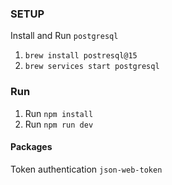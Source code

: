 ### SETUP

Install and Run ```postgresql```  
1. ```brew install postresql@15```
2. ```brew services start postgresql```




### Run
1. Run ```npm install ```
2. Run ```npm run dev```



#### Packages
Token authentication ```json-web-token```
